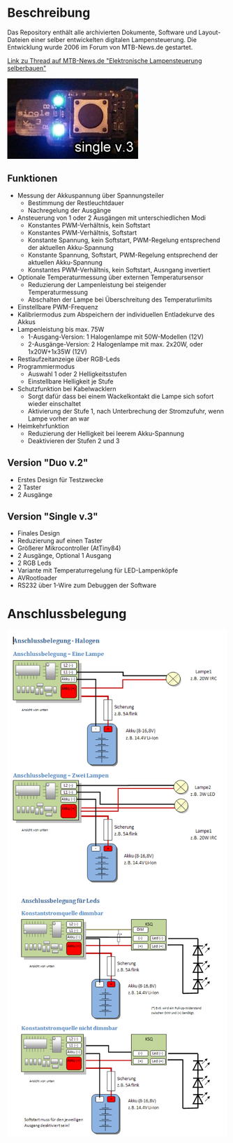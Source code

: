 # Beschreibung

Das Repository enthält alle archivierten Dokumente, Software und Layout-Dateien einer selber entwickelten digitalen Lampensteuerung.
Die Entwicklung wurde 2006 im Forum von MTB-News.de gestartet.

[Link zu Thread auf MTB-News.de "Elektronische Lampensteuerung selberbauen"](http://www.mtb-news.de/forum/showthread.php?p=2458216)

![Image Single V.3](https://github.com/tengelmann/Lampensteuerung/blob/master/Web/images/singlev3/singlev3_2.jpg)

## Funktionen
* Messung der Akkuspannung über Spannungsteiler
	* Bestimmung der Restleuchtdauer
	* Nachregelung der Ausgänge 
* Ansteuerung von 1 oder 2 Ausgängen mit unterschiedlichen Modi
	* Konstantes PWM-Verhältnis, kein Softstart
	* Konstantes PWM-Verhältnis, Softstart
	* Konstante Spannung, kein Softstart, PWM-Regelung entsprechend der aktuellen Akku-Spannung
	* Konstante Spannung, Softstart, PWM-Regelung entsprechend der aktuellen Akku-Spannung
	* Konstantes PWM-Verhältnis, kein Softstart, Ausngang invertiert 
* Optionale Temperaturmessung über externen Temperatursensor
	* Reduzierung der Lampenleistung bei steigender Temperaturmessung
	* Abschalten der Lampe bei Überschreitung des Temperaturlimits
* Einstellbare PWM-Frequenz
* Kalibriermodus zum Abspeichern der individuellen Entladekurve des Akkus
* Lampenleistung bis max. 75W
	* 1-Ausgang-Version: 1 Halogenlampe mit 50W-Modellen (12V)
	* 2-Ausgänge-Version: 2 Halogenlampe mit max. 2x20W, oder 1x20W+1x35W (12V)
* Restlaufzeitanzeige über RGB-Leds
* Programmiermodus
	* Auswahl 1 oder 2 Helligkeitsstufen
	* Einstellbare Helligkeit je Stufe
* Schutzfunktion bei Kabelwacklern
	* Sorgt dafür dass bei einem Wackelkontakt die Lampe sich sofort wieder einschaltet
	* Aktivierung der Stufe 1, nach Unterbrechung der Stromzufuhr, wenn Lampe vorher an war
* Heimkehrfunktion
	* Reduzierung der Helligkeit bei leerem Akku-Spannung
	* Deaktivieren der Stufen 2 und 3

## Version "Duo v.2"

* Erstes Design für Testzwecke
* 2 Taster
* 2 Ausgänge

## Version "Single v.3"

* Finales Design
* Reduzierung auf einen Taster
* Größerer Mikrocontroller (AtTiny84)
* 2 Ausgänge, Optional 1 Ausgang
* 2 RGB Leds
* Variante mit Temperaturregelung für LED-Lampenköpfe
* AVRootloader
* RS232 über 1-Wire zum Debuggen der Software

# Anschlussbelegung

![Anschluss Halogen](https://raw.githubusercontent.com/tengelmann/Lampensteuerung/master/Web/images/singlev3/SingleV3_Anschluss_Halogen.gif)
![Ansclhuss Led](https://raw.githubusercontent.com/tengelmann/Lampensteuerung/master/Web/images/singlev3/SingleV3_Anschluss_Leds.gif)
